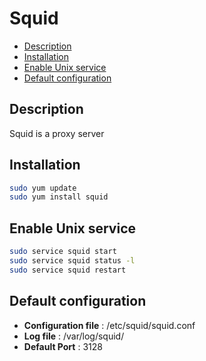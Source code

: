 # Squid  <!-- omit in toc -->

- [Description](#description)
- [Installation](#installation)
- [Enable Unix service](#enable-unix-service)
- [Default configuration](#default-configuration)

## Description

Squid is a proxy server

## Installation

```sh
sudo yum update
sudo yum install squid
```

## Enable Unix service

```sh
sudo service squid start
sudo service squid status -l
sudo service squid restart
```

## Default configuration

- **Configuration file** : /etc/squid/squid.conf
- **Log file** : /var/log/squid/
- **Default Port** : 3128
